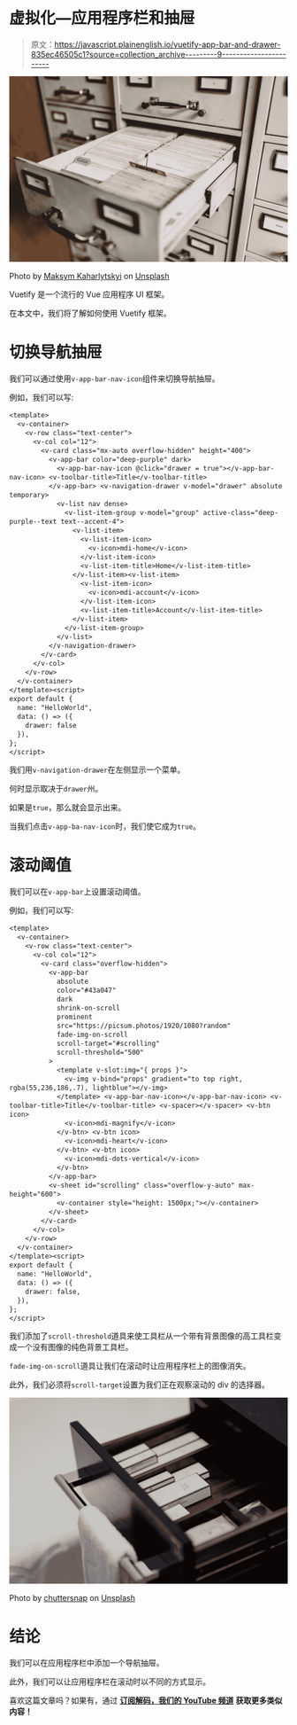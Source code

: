 # 虚拟化—应用程序栏和抽屉

> 原文：<https://javascript.plainenglish.io/vuetify-app-bar-and-drawer-835ec46505c1?source=collection_archive---------9----------------------->

![](img/fdab7099e9164486fbeb21f94ca17016.png)

Photo by [Maksym Kaharlytskyi](https://unsplash.com/@qwitka?utm_source=medium&utm_medium=referral) on [Unsplash](https://unsplash.com?utm_source=medium&utm_medium=referral)

Vuetify 是一个流行的 Vue 应用程序 UI 框架。

在本文中，我们将了解如何使用 Vuetify 框架。

# 切换导航抽屉

我们可以通过使用`v-app-bar-nav-icon`组件来切换导航抽屉。

例如，我们可以写:

```
<template>
  <v-container>
    <v-row class="text-center">
      <v-col col="12">
        <v-card class="mx-auto overflow-hidden" height="400">
          <v-app-bar color="deep-purple" dark>
            <v-app-bar-nav-icon @click="drawer = true"></v-app-bar-nav-icon> <v-toolbar-title>Title</v-toolbar-title>
          </v-app-bar> <v-navigation-drawer v-model="drawer" absolute temporary>
            <v-list nav dense>
              <v-list-item-group v-model="group" active-class="deep-purple--text text--accent-4">
                <v-list-item>
                  <v-list-item-icon>
                    <v-icon>mdi-home</v-icon>
                  </v-list-item-icon>
                  <v-list-item-title>Home</v-list-item-title>
                </v-list-item><v-list-item>
                  <v-list-item-icon>
                    <v-icon>mdi-account</v-icon>
                  </v-list-item-icon>
                  <v-list-item-title>Account</v-list-item-title>
                </v-list-item>
              </v-list-item-group>
            </v-list>
          </v-navigation-drawer>
        </v-card>
      </v-col>
    </v-row>
  </v-container>
</template><script>
export default {
  name: "HelloWorld",
  data: () => ({
    drawer: false
  }),
};
</script>
```

我们用`v-navigation-drawer`在左侧显示一个菜单。

何时显示取决于`drawer`州。

如果是`true`，那么就会显示出来。

当我们点击`v-app-ba-nav-icon`时，我们使它成为`true`。

# 滚动阈值

我们可以在`v-app-bar`上设置滚动阈值。

例如，我们可以写:

```
<template>
  <v-container>
    <v-row class="text-center">
      <v-col col="12">
        <v-card class="overflow-hidden">
          <v-app-bar
            absolute
            color="#43a047"
            dark
            shrink-on-scroll
            prominent
            src="https://picsum.photos/1920/1080?random"
            fade-img-on-scroll
            scroll-target="#scrolling"
            scroll-threshold="500"
          >
            <template v-slot:img="{ props }">
              <v-img v-bind="props" gradient="to top right, rgba(55,236,186,.7), lightblue"></v-img>
            </template> <v-app-bar-nav-icon></v-app-bar-nav-icon> <v-toolbar-title>Title</v-toolbar-title> <v-spacer></v-spacer> <v-btn icon>
              <v-icon>mdi-magnify</v-icon>
            </v-btn> <v-btn icon>
              <v-icon>mdi-heart</v-icon>
            </v-btn> <v-btn icon>
              <v-icon>mdi-dots-vertical</v-icon>
            </v-btn>
          </v-app-bar>
          <v-sheet id="scrolling" class="overflow-y-auto" max-height="600">
            <v-container style="height: 1500px;"></v-container>
          </v-sheet>
        </v-card>
      </v-col>
    </v-row>
  </v-container>
</template><script>
export default {
  name: "HelloWorld",
  data: () => ({
    drawer: false,
  }),
};
</script>
```

我们添加了`scroll-threshold`道具来使工具栏从一个带有背景图像的高工具栏变成一个没有图像的纯色背景工具栏。

`fade-img-on-scroll`道具让我们在滚动时让应用程序栏上的图像消失。

此外，我们必须将`scroll-target`设置为我们正在观察滚动的 div 的选择器。

![](img/6d2639ba81083e1994e5cd9270b4f15e.png)

Photo by [chuttersnap](https://unsplash.com/@chuttersnap?utm_source=medium&utm_medium=referral) on [Unsplash](https://unsplash.com?utm_source=medium&utm_medium=referral)

# 结论

我们可以在应用程序栏中添加一个导航抽屉。

此外，我们可以让应用程序栏在滚动时以不同的方式显示。

喜欢这篇文章吗？如果有，通过 [**订阅解码，我们的 YouTube 频道**](https://www.youtube.com/channel/UCtipWUghju290NWcn8jhyAw?sub_confirmation=true) **获取更多类似内容！**